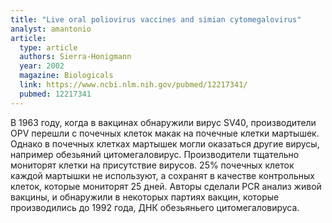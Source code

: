 ```yaml
---
title: "Live oral poliovirus vaccines and simian cytomegalovirus"
analyst: amantonio
article:
  type: article
  authors: Sierra-Honigmann
  year: 2002
  magazine: Biologicals
  link: https://www.ncbi.nlm.nih.gov/pubmed/12217341/
  pubmed: 12217341
---
```


В 1963 году, когда в вакцинах обнаружили вирус SV40, производители OPV перешли с почечных клеток макак на почечные клетки мартышек. Однако в почечных клетках мартышек могли оказаться другие вирусы, например обезьяний цитомегаловирус. Производители тщательно мониторят клетки на присутствие вирусов. 25% почечных клеток каждой мартышки не используют, а сохранят в качестве контрольных клеток, которые мониторят 25 дней.
Авторы сделали PCR анализ живой вакцины, и обнаружили в некоторых партиях вакцин, которые производились до 1992 года, ДНК обезьяньего цитомегаловируса.
